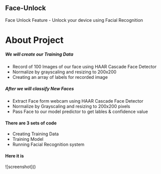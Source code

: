 ## Face-Unlock
Face Unlock Feature - Unlock your device using Facial Recognition

<h1> About Project </h1>

<h5> We will create our Training Data </h5>
<ul>
  <li>Record of 100 Images of our face using HAAR Cascade Face Detector</li>
  <li>Normalize by grayscaling and resizing to 200x200</li>
  <li>Creating an array of labels for recorded image</li>
</ul>

<h5>After we will classify New Faces</h5>
<ul>
  <li> Extract Face form webcam using HAAR Cascade Face Detector </li>
  <li> Normalize by Grayscaling and resizing to 200x200 pixels</li>
  <li> Pass Face to our model predictor to get lables & confidence value</li>
</ul>


<h4> There are 3 sets of code </h4>
<ul>
  <li>Creating Training Data</li>
  <li>Training Model</li>
  <li>Running Facial Recognition system</li>
 </ul>
 
 <h4> Here it is </h4>
 ![screenshot]()

